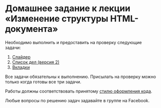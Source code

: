 # Домашнее задание к лекции «Изменение структуры HTML-документа»

Необходимо выполнить и предоставить на проверку следующие задачи:

1. [Слайдер](./slider/)
2. [Список дел (версия 2)](./todo-list/)
3. [Вкладки](./tabs/)

Все задачи обязательны к выполнению. Присылать на проверку можно только когда готовы все три задачи.

Работы должны соответствовать принятому [стилю оформления кода](https://github.com/netology-code/codestyle).

Любые вопросы по решению задач задавайте в группе на Facebook.
